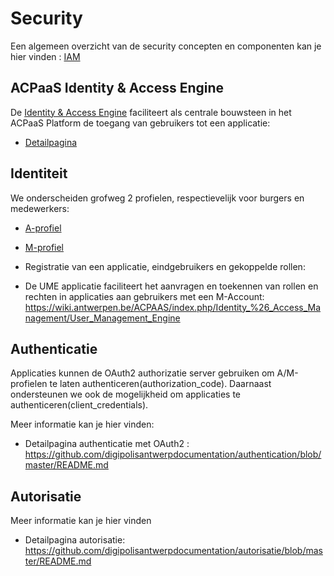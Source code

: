 # Security

Een algemeen overzicht van de security concepten en componenten kan je hier vinden : [IAM](https://wiki.antwerpen.be/ACPAAS/index.php/Identity_%26_Access_Management)

## ACPaaS Identity & Access Engine

De [Identity & Access Engine](https://acpaas.digipolis.be/nl/product/identity-access-engine) faciliteert als centrale bouwsteen in het ACPaaS Platform de toegang van gebruikers tot een applicatie:
* [Detailpagina](https://wiki.antwerpen.be/ACPAAS/index.php/Identity_%26_Access_Management/Identity_%26_Access_Engine)
## Identiteit

We onderscheiden grofweg 2 profielen, respectievelijk voor burgers en medewerkers:

* [A-profiel](https://wiki.antwerpen.be/ACPAAS/index.php/A-Profiel_(burger))
* [M-profiel](https://wiki.antwerpen.be/ACPAAS/index.php/M-Profiel_(medewerker))

* Registratie van een applicatie, eindgebruikers en gekoppelde rollen:

* De UME applicatie faciliteert het aanvragen en toekennen van rollen en rechten in applicaties aan gebruikers met een M-Account:
https://wiki.antwerpen.be/ACPAAS/index.php/Identity_%26_Access_Management/User_Management_Engine



## Authenticatie

Applicaties kunnen de OAuth2 authorizatie server gebruiken om A/M-profielen te laten authenticeren(authorization_code). Daarnaast ondersteunen we ook de mogelijkheid om applicaties te authenticeren(client_credentials). 

Meer informatie kan je hier vinden: 
* Detailpagina authenticatie met OAuth2 : https://github.com/digipolisantwerpdocumentation/authentication/blob/master/README.md




## Autorisatie

Meer informatie kan je hier vinden
*  Detailpagina autorisatie: https://github.com/digipolisantwerpdocumentation/autorisatie/blob/master/README.md

